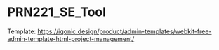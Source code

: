 # PRN221_SE_Tool

Template: https://iqonic.design/product/admin-templates/webkit-free-admin-template-html-project-management/
